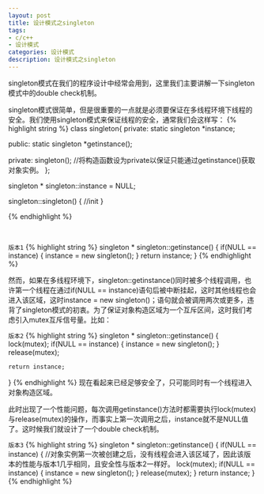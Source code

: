 ```yaml
---
layout: post
title: 设计模式之singleton
tags:
- c/c++
- 设计模式
categories: 设计模式
description: 设计模式之singleton
---
```


singleton模式在我们的程序设计中经常会用到，这里我们主要讲解一下singleton模式中的double check机制。

<!-- more -->


singleton模式很简单，但是很重要的一点就是必须要保证在多线程环境下线程的安全。我们使用singleton模式来保证线程的安全，通常我们会这样写：
{% highlight string %}
class singleton{
private:
	static singleton *instance;

public:
	static singleton *getinstance();

private:
	singleton();			//将构造函数设为private以保证只能通过getinstance()获取对象实例。
};

singleton * singleton::instance = NULL;

singleton::singleton()
{
	//init
}

{% endhighlight %}

<br />

```版本1```
{% highlight string %}
singleton * singleton::getinstance()
{
	if(NULL == instance)
	{
		instance = new singleton();
	}
	return instance;
}
{% endhighlight %}

然而，如果在多线程环境下，singleton::getinstance()同时被多个线程调用，也许第一个线程在通过if(NULL == instance)语句后被中断挂起，这时其他线程也会进入该区域，这时instance = new singleton()；语句就会被调用两次或更多，违背了singleton模式的初衷。为了保证对象构造区域为一个互斥区间，这时我们考虑引入mutex互斥信号量。比如：
<br />

```版本2```
{% highlight string %}
singleton * singleton::getinstance()
{
	lock(mutex);
	if(NULL == instance)
	{
		instance = new singleton();
	}
	release(mutex);

	return instance;
}
{% endhighlight %}
现在看起来已经足够安全了，只可能同时有一个线程进入对象构造区域。

此时出现了一个性能问题，每次调用getinstance()方法时都需要执行lock(mutex)与release(mutex)的操作，而事实上第一次调用之后，instance就不是NULL值了。这时候我们就设计了一个double check机制。
<br />


```版本3```
{% highlight string %}
singleton * singleton::getinstance()
{
	if(NULL == instance)
	{
		//对象实例第一次被创建之后，没有线程会进入该区域了，因此该版本的性能与版本1几乎相同，且安全性与版本2一样好。
		lock(mutex);
		if(NULL == instance)
		{
			instance = new singleton();
		}
		release(mutex);
	}
	return instance;
}
{% endhighlight %}







<br />
<br />
<br />


